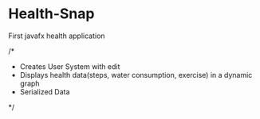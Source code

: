 # Health-Snap
First javafx health application 

/*
* Creates User System with edit
* Displays health data(steps, water consumption, exercise) in a dynamic graph
* Serialized Data

*/
